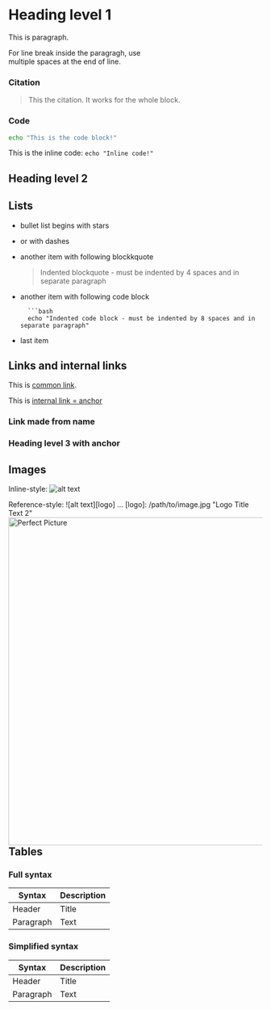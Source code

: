 <!--- Invisible comment -->
<!--- Useful info: https://daringfireball.net/projects/markdown/syntax -->
# Heading level 1

This is paragraph.

For line break inside the paragragh, use  
multiple spaces at the end of line.

### Citation
> This the citation.
It works for the whole block.

### Code
```bash
echo "This is the code block!"
```

This is the inline code: `echo "Inline code!"`

## Heading level 2

## Lists
* bullet list begins with stars
- or with dashes
- another item with following blockkquote

    > Indented blockquote - must be indented by 4 spaces and in separate paragraph

- another item with following code block

        ```bash
        echo "Indented code block - must be indented by 8 spaces and in separate paragraph"

- last item

## Links and internal links

This is [common link](http://test.com).

This is [internal link = anchor](anch)

### Link made from name</a>

### <a name="anch">Heading level 3 with anchor</a>

## Images
Inline-style: 
![alt text](/path/to/image.jpg "Logo Title Text 1")

Reference-style: 
![alt text][logo]
...
[logo]: /path/to/image.jpg "Logo Title Text 2"
<img title="Perfect Picture" src="/path/to/image.jpg" align="right" width="650px">

## Tables

### Full syntax
| Syntax      | Description |
| ----------- | ----------- |
| Header      | Title       |
| Paragraph   | Text        |

### Simplified syntax
Syntax | Description
-- | --
Header | Title
Paragraph | Text